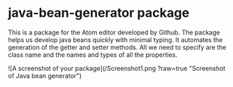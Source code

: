 # java-bean-generator package
This is a package for the Atom editor developed by Github.
The package helps us develop java beans quickly with minimal typing. It automates the generation of the getter and setter methods. All we need to specify are the class name and the names and types of all the properties.

![A screenshot of your package](/Screenshot1.png ?raw=true "Screenshot of Java bean generator")
